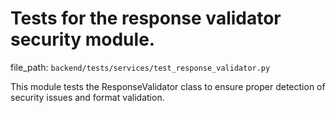 # Tests for the response validator security module.

  file_path: `backend/tests/services/test_response_validator.py`

This module tests the ResponseValidator class to ensure proper detection
of security issues and format validation.
